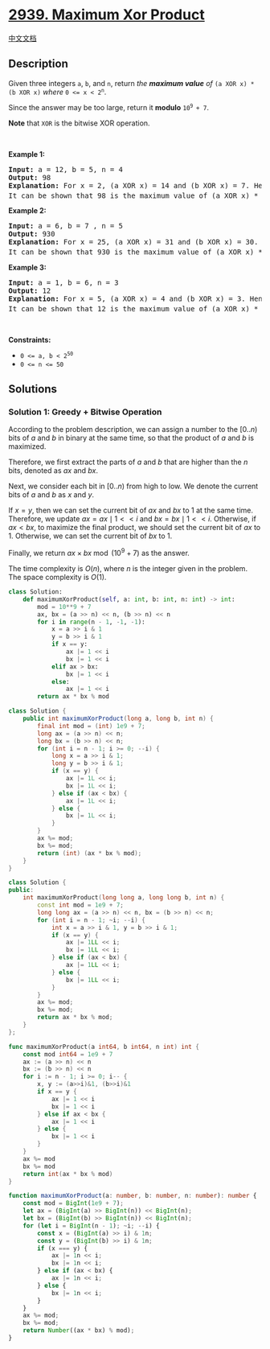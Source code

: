 # [2939. Maximum Xor Product](https://leetcode.com/problems/maximum-xor-product)

[中文文档](./solution/2900-2999/2939.Maximum%20Xor%20Product/README.md)

<!-- tags:Greedy,Bit Manipulation,Math -->

## Description

<p>Given three integers <code>a</code>, <code>b</code>, and <code>n</code>, return <em>the <strong>maximum value</strong> of</em> <code>(a XOR x) * (b XOR x)</code> <em>where</em> <code>0 &lt;= x &lt; 2<sup>n</sup></code>.</p>

<p>Since the answer may be too large, return it <strong>modulo</strong> <code>10<sup>9 </sup>+ 7</code>.</p>

<p><strong>Note</strong> that <code>XOR</code> is the bitwise XOR operation.</p>

<p>&nbsp;</p>
<p><strong class="example">Example 1:</strong></p>

<pre>
<strong>Input:</strong> a = 12, b = 5, n = 4
<strong>Output:</strong> 98
<strong>Explanation:</strong> For x = 2, (a XOR x) = 14 and (b XOR x) = 7. Hence, (a XOR x) * (b XOR x) = 98. 
It can be shown that 98 is the maximum value of (a XOR x) * (b XOR x) for all 0 &lt;= x &lt; 2<sup>n</sup><span style="font-size: 10.8333px;">.</span>
</pre>

<p><strong class="example">Example 2:</strong></p>

<pre>
<strong>Input:</strong> a = 6, b = 7 , n = 5
<strong>Output:</strong> 930
<strong>Explanation:</strong> For x = 25, (a XOR x) = 31 and (b XOR x) = 30. Hence, (a XOR x) * (b XOR x) = 930.
It can be shown that 930 is the maximum value of (a XOR x) * (b XOR x) for all 0 &lt;= x &lt; 2<sup>n</sup>.</pre>

<p><strong class="example">Example 3:</strong></p>

<pre>
<strong>Input:</strong> a = 1, b = 6, n = 3
<strong>Output:</strong> 12
<strong>Explanation:</strong> For x = 5, (a XOR x) = 4 and (b XOR x) = 3. Hence, (a XOR x) * (b XOR x) = 12.
It can be shown that 12 is the maximum value of (a XOR x) * (b XOR x) for all 0 &lt;= x &lt; 2<sup>n</sup>.
</pre>

<p>&nbsp;</p>
<p><strong>Constraints:</strong></p>

<ul>
	<li><code>0 &lt;= a, b &lt; 2<sup>50</sup></code></li>
	<li><code>0 &lt;= n &lt;= 50</code></li>
</ul>

## Solutions

### Solution 1: Greedy + Bitwise Operation

According to the problem description, we can assign a number to the $[0..n)$ bits of $a$ and $b$ in binary at the same time, so that the product of $a$ and $b$ is maximized.

Therefore, we first extract the parts of $a$ and $b$ that are higher than the $n$ bits, denoted as $ax$ and $bx$.

Next, we consider each bit in $[0..n)$ from high to low. We denote the current bits of $a$ and $b$ as $x$ and $y$.

If $x = y$, then we can set the current bit of $ax$ and $bx$ to $1$ at the same time. Therefore, we update $ax = ax \mid 1 << i$ and $bx = bx \mid 1 << i$. Otherwise, if $ax < bx$, to maximize the final product, we should set the current bit of $ax$ to $1$. Otherwise, we can set the current bit of $bx$ to $1$.

Finally, we return $ax \times bx \bmod (10^9 + 7)$ as the answer.

The time complexity is $O(n)$, where $n$ is the integer given in the problem. The space complexity is $O(1)$.

<!-- tabs:start -->

```python
class Solution:
    def maximumXorProduct(self, a: int, b: int, n: int) -> int:
        mod = 10**9 + 7
        ax, bx = (a >> n) << n, (b >> n) << n
        for i in range(n - 1, -1, -1):
            x = a >> i & 1
            y = b >> i & 1
            if x == y:
                ax |= 1 << i
                bx |= 1 << i
            elif ax > bx:
                bx |= 1 << i
            else:
                ax |= 1 << i
        return ax * bx % mod
```

```java
class Solution {
    public int maximumXorProduct(long a, long b, int n) {
        final int mod = (int) 1e9 + 7;
        long ax = (a >> n) << n;
        long bx = (b >> n) << n;
        for (int i = n - 1; i >= 0; --i) {
            long x = a >> i & 1;
            long y = b >> i & 1;
            if (x == y) {
                ax |= 1L << i;
                bx |= 1L << i;
            } else if (ax < bx) {
                ax |= 1L << i;
            } else {
                bx |= 1L << i;
            }
        }
        ax %= mod;
        bx %= mod;
        return (int) (ax * bx % mod);
    }
}
```

```cpp
class Solution {
public:
    int maximumXorProduct(long long a, long long b, int n) {
        const int mod = 1e9 + 7;
        long long ax = (a >> n) << n, bx = (b >> n) << n;
        for (int i = n - 1; ~i; --i) {
            int x = a >> i & 1, y = b >> i & 1;
            if (x == y) {
                ax |= 1LL << i;
                bx |= 1LL << i;
            } else if (ax < bx) {
                ax |= 1LL << i;
            } else {
                bx |= 1LL << i;
            }
        }
        ax %= mod;
        bx %= mod;
        return ax * bx % mod;
    }
};
```

```go
func maximumXorProduct(a int64, b int64, n int) int {
	const mod int64 = 1e9 + 7
	ax := (a >> n) << n
	bx := (b >> n) << n
	for i := n - 1; i >= 0; i-- {
		x, y := (a>>i)&1, (b>>i)&1
		if x == y {
			ax |= 1 << i
			bx |= 1 << i
		} else if ax < bx {
			ax |= 1 << i
		} else {
			bx |= 1 << i
		}
	}
	ax %= mod
	bx %= mod
	return int(ax * bx % mod)
}
```

```ts
function maximumXorProduct(a: number, b: number, n: number): number {
    const mod = BigInt(1e9 + 7);
    let ax = (BigInt(a) >> BigInt(n)) << BigInt(n);
    let bx = (BigInt(b) >> BigInt(n)) << BigInt(n);
    for (let i = BigInt(n - 1); ~i; --i) {
        const x = (BigInt(a) >> i) & 1n;
        const y = (BigInt(b) >> i) & 1n;
        if (x === y) {
            ax |= 1n << i;
            bx |= 1n << i;
        } else if (ax < bx) {
            ax |= 1n << i;
        } else {
            bx |= 1n << i;
        }
    }
    ax %= mod;
    bx %= mod;
    return Number((ax * bx) % mod);
}
```

<!-- tabs:end -->

<!-- end -->
